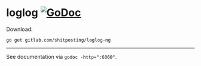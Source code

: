 # loglog [![GoDoc](https://godoc.org/gitlab.com/shitposting/loglog-ng?status.svg)](https://godoc.org/gitlab.com/shitposting/loglog-ng)


Download:
```shell
go get gitlab.com/shitposting/loglog-ng
```

* * *

See documentation via `godoc -http=":6060"`.

